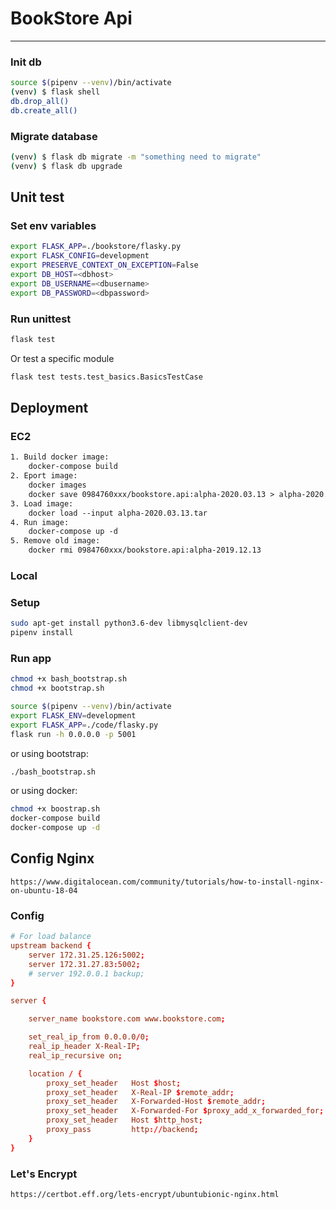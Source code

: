 
# BookStore Api

--------------------------------------------

### Init db

```sh
source $(pipenv --venv)/bin/activate
(venv) $ flask shell
db.drop_all()
db.create_all()
```

### Migrate database

```sh
(venv) $ flask db migrate -m "something need to migrate"
(venv) $ flask db upgrade
```

## Unit test

### Set env variables

```sh
export FLASK_APP=./bookstore/flasky.py
export FLASK_CONFIG=development
export PRESERVE_CONTEXT_ON_EXCEPTION=False
export DB_HOST=<dbhost>
export DB_USERNAME=<dbusername>
export DB_PASSWORD=<dbpassword>
```

### Run unittest

```sh
flask test
```

Or test a specific module

```sh
flask test tests.test_basics.BasicsTestCase
```

## Deployment

### EC2

```txt
1. Build docker image:
    docker-compose build
2. Eport image:
    docker images
    docker save 0984760xxx/bookstore.api:alpha-2020.03.13 > alpha-2020.03.13.tar
3. Load image:
    docker load --input alpha-2020.03.13.tar
4. Run image:
    docker-compose up -d
5. Remove old image:
    docker rmi 0984760xxx/bookstore.api:alpha-2019.12.13
```

### Local

### Setup

```sh
sudo apt-get install python3.6-dev libmysqlclient-dev
pipenv install
```

### Run app

```sh
chmod +x bash_bootstrap.sh
chmod +x bootstrap.sh
```

```sh
source $(pipenv --venv)/bin/activate
export FLASK_ENV=development
export FLASK_APP=./code/flasky.py
flask run -h 0.0.0.0 -p 5001
```

or using bootstrap:

```sh
./bash_bootstrap.sh
```

or using docker:

```sh
chmod +x boostrap.sh
docker-compose build
docker-compose up -d
```

## Config Nginx

```url
https://www.digitalocean.com/community/tutorials/how-to-install-nginx-on-ubuntu-18-04
```

### Config

```conf
# For load balance
upstream backend {
    server 172.31.25.126:5002;
    server 172.31.27.83:5002;
    # server 192.0.0.1 backup;
}

server {

    server_name bookstore.com www.bookstore.com;

    set_real_ip_from 0.0.0.0/0;
    real_ip_header X-Real-IP;
    real_ip_recursive on;

    location / {
        proxy_set_header   Host $host;
        proxy_set_header   X-Real-IP $remote_addr;
        proxy_set_header   X-Forwarded-Host $remote_addr;
        proxy_set_header   X-Forwarded-For $proxy_add_x_forwarded_for;
        proxy_set_header   Host $http_host;
        proxy_pass         http://backend;
    }
}

```

### Let's Encrypt

```url
https://certbot.eff.org/lets-encrypt/ubuntubionic-nginx.html
```
